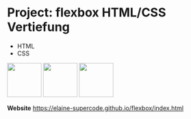 # Project: flexbox HTML/CSS Vertiefung

- HTML 
- CSS 

<div>
<img src="https://image.flaticon.com/icons/png/512/919/919827.png" width="80">
<img src="https://cdn.iconscout.com/icon/free/png-256/javascript-2038874-1720087.png" width="80">
<img src="https://e1.pngegg.com/pngimages/326/868/png-clipart-css3-badge-blue-and-white-css-icon.png" width="80">
</div>

**Website**
https://elaine-supercode.github.io/flexbox/index.html

